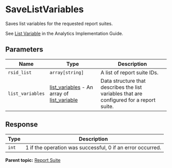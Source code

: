 # SaveListVariables

Saves list variables for the requested report suites.

See [List Variable](https://microsite.omniture.com/t2/help/en_US/sc/implement/index.html?f=list_var) in the Analytics Implementation Guide.

## Parameters

|Name|Type|Description|
|----|----|-----------|
|`rsid_list` |`array[string]` | A list of report suite IDs.|
|`list_variables` | [list_variables](../../data_types/r_list_variables.md#) - An array of [list_variable](../../data_types/r_list_variable.md#) | Data structure that describes the list variables that are configured for a report suite. |

## Response

| Type | Description |
|--------|---------------|
|`int` |1 if the operation was successful, 0 if an error occurred.|

**Parent topic:** [Report Suite](../../methods/report_suite/r_methods_reportsuite.md)

